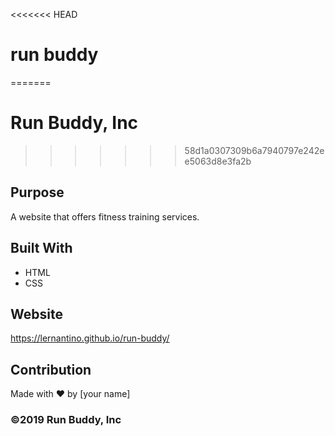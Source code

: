 <<<<<<< HEAD
# run buddy
=======
# Run Buddy, Inc
>>>>>>> 58d1a0307309b6a7940797e242ee5063d8e3fa2b

## Purpose
A website that offers fitness training services. 

## Built With
* HTML
* CSS

## Website
https://lernantino.github.io/run-buddy/

## Contribution
Made with ❤️ by [your name]

### ©️2019 Run Buddy, Inc 
